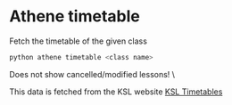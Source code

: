 # Athene timetable

Fetch the timetable of the given class
```bash
python athene timetable <class name>
```

Does not show cancelled/modified lessons! \

This data is fetched from the KSL website
[KSL Timetables](https://kslzh.ch/index.php?pid=116&amp;l=de)
